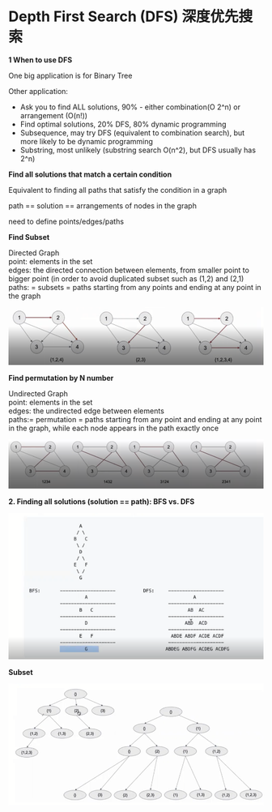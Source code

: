 # Depth First Search \(DFS\) 深度优先搜索

**1 When to use DFS**

One big application is for Binary Tree

Other application:

* Ask you to find ALL solutions, 90% - either combination\(O 2^n\) or arrangement \(O\(n!\)\)
* Find optimal solutions, 20% DFS, 80% dynamic programming
* Subsequence, may try DFS \(equivalent to combination search\), but more likely to be dynamic programming
* Substring, most unlikely \(substring search O\(n^2\), but DFS usually has 2^n\)

**Find all solutions that match a certain condition**

Equivalent to finding all paths that satisfy the condition in a graph

path == solution == arrangements of nodes in the graph

need to define points/edges/paths

**Find Subset**

Directed Graph  
point: elements in the set  
edges: the directed connection between elements, from smaller point to bigger point \(in order to avoid duplicated subset such as \(1,2\) and \(2,1\)  
paths: = subsets = paths starting from any points and ending at any point in the graph

![](.gitbook/assets/image%20%2813%29.png)

**Find permutation by N number**

Undirected Graph   
point: elements in the set   
edges: the undirected edge between elements  
paths:= permutation = paths starting from any point and ending at any point in the graph, while each node appears in the path exactly once  


![](.gitbook/assets/image%20%2815%29.png)

**2. Finding all solutions \(solution == path\): BFS vs. DFS**

![](.gitbook/assets/image%20%2814%29.png)

**Subset**  
  


![](.gitbook/assets/image%20%2816%29.png)

